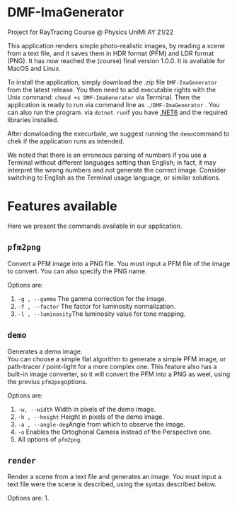 # DMF-ImaGenerator
Project for RayTracing Course @ Physics UniMi AY 21/22

This application renders simple photo-realistic images, by reading a scene from a text file, and it saves them in HDR format (PFM) and LDR format (PNG). It has now reached the (course) final version 1.0.0. It is available for MacOS and Linux.

To install the application, simply download the .zip file ``DMF-ImaGenerator`` from the latest release. You then need to add executable rights with the Unix command: ``chmod +x DMF-ImaGenerator`` via Terminal. Then the application is ready to run via command line as ``./DMF-ImaGenerator`` . You can also run the program. via ``dotnet run``if you have [.NET6](https://dotnet.microsoft.com/en-us/) and the required libraries installed.

After donwloading the execurbale, we suggest running the ``demo``command to chek if the application runs as intended.

We noted that there is an erroneous parsing of numbers if you use a Terminal without different languages setting than English; in fact, it may interpret the wrong numbers and not generate the correct image. Consider switching to English as the Terminal usage language, or similar solutions.


# Features available

Here we present the commands available in our application.

## ``pfm2png``
Convert a PFM image into a PNG file.
You must input a PFM file of the image to convert. You can also specify the PNG name.

Options are: 
1. ``-g , --gamma`` The gamma correction for the image.
2. ``-f , --factor`` The factor for luminosity normalization.
3. ``-l , --luminosity``The luminosity value for tone mapping.


## ``demo``
Generates a demo image. <br>
You can choose a simple flat algorithm to generate a simple PFM image, or path-tracer / point-light for a more complex one.
This feature also has a built-in image converter, so it will convert the PFM into a PNG as weel, using the previus ``pfm2png``options.

Options are:
1. ``-w, --width`` Width in pixels of the demo image.
2. ``-h , --height`` Height in pixels of the demo image.
3. ``-a , --angle-deg``Angle from which to observe the image.
4. ``-o`` Enables the Ortoghonal Camera instead of the Perspective one.
5. All options of ``pfm2png``.

## ``render``
Render a scene from a text file and generates an image. You must input a text file were the scene is described, using the syntax described below.

Options are:
1. 

